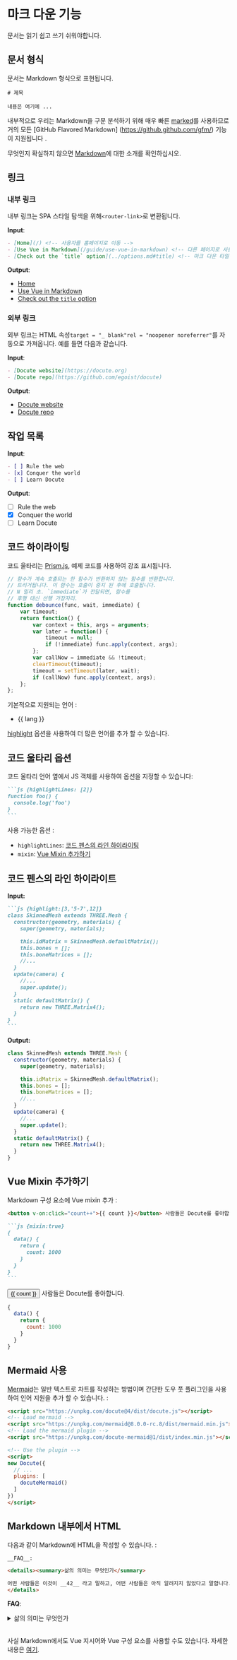 # 마크 다운 기능

문서는 읽기 쉽고 쓰기 쉬워야합니다.

## 문서 형식

문서는 Markdown 형식으로 표현됩니다.

```
# 제목

내용은 여기에 ...
```

내부적으로 우리는 Markdown을 구문 분석하기 위해 매우 빠른 [marked](https://marked.js.org)를 사용하므로 거의 모든 [GitHub Flavored Markdown] (https://github.github.com/gfm/) 기능이 지원됩니다 .

무엇인지 확실하지 않으면 [Markdown](https://daringfireball.net/projects/markdown/)에 대한 소개를 확인하십시오.

## 링크

### 내부 링크

내부 링크는 SPA 스타일 탐색을 위해`<router-link>`로 변환됩니다.

__Input__:

```markdown
- [Home](/) <!-- 사용자를 홈페이지로 이동 -->
- [Use Vue in Markdown](/guide/use-vue-in-markdown) <!-- 다른 페이지로 사용자 보내기 -->
- [Check out the `title` option](../options.md#title) <!-- 마크 다운 타일에 대한 상대적 링크조차도 -->
```

__Output__:

- [Home](/) <!-- 사용자를 홈페이지로 이동 -->
- [Use Vue in Markdown](/guide/use-vue-in-markdown) <!-- 다른 페이지로 사용자 보내기 -->
- [Check out the `title` option](../options.md#title) <!-- 마크 다운 타일에 대한 상대적 링크조차도 -->


### 외부 링크

외부 링크는 HTML 속성`target = "_ blank"rel = "noopener noreferrer"`를 자동으로 가져옵니다. 예를 들면 다음과 같습니다.

__Input__:

```markdown
- [Docute website](https://docute.org)
- [Docute repo](https://github.com/egoist/docute)
```

__Output__:

- [Docute website](https://docute.org)
- [Docute repo](https://github.com/egoist/docute)

## 작업 목록

__Input__:

```markdown
- [ ] Rule the web
- [x] Conquer the world
- [ ] Learn Docute
```

__Output__:

- [ ] Rule the web
- [x] Conquer the world
- [ ] Learn Docute

## 코드 하이라이팅
   
코드 울타리는 [Prism.js](https://prismjs.com/), 예제 코드를 사용하여 강조 표시됩니다.

```js
// 함수가 계속 호출되는 한 함수가 반환하지 않는 함수를 반환합니다.
// 트리거됩니다. 이 함수는 호출이 중지 된 후에 호출됩니다.
// N 밀리 초. `immediate`가 전달되면, 함수를
// 후행 대신 선행 가장자리.
function debounce(func, wait, immediate) {
	var timeout;
	return function() {
		var context = this, args = arguments;
		var later = function() {
			timeout = null;
			if (!immediate) func.apply(context, args);
		};
		var callNow = immediate && !timeout;
		clearTimeout(timeout);
		timeout = setTimeout(later, wait);
		if (callNow) func.apply(context, args);
	};
};
```

기본적으로 지원되는 언어 :

<ul>
  <li v-for="lang in builtinLanguages" :key="lang">
    {{ lang }}
  </li>
</ul>

[highlight](/options#highlight) 옵션을 사용하여 더 많은 언어를 추가 할 수 있습니다.

## 코드 울타리 옵션

코드 울타리 언어 옆에서 JS 객체를 사용하여 옵션을 지정할 수 있습니다:

````markdown
```js {highlightLines: [2]}
function foo() {
  console.log('foo')
}
```
````

사용 가능한 옵션 :

- `highlightLines`: [코드 펜스의 라인 하이라이팅](#line-highlighting-in-code-fences)
- `mixin`: [Vue Mixin 추가하기](#adding-vue-mixin)

## 코드 펜스의 라인 하이라이트

__Input:__

````markdown
```js {highlight:[3,'5-7',12]}
class SkinnedMesh extends THREE.Mesh {
  constructor(geometry, materials) {
    super(geometry, materials);

    this.idMatrix = SkinnedMesh.defaultMatrix();
    this.bones = [];
    this.boneMatrices = [];
    //...
  }
  update(camera) {
    //...
    super.update();
  }
  static defaultMatrix() {
    return new THREE.Matrix4();
  }
}
```
````

__Output:__

```js {highlight:[3,'5-7',12]}
class SkinnedMesh extends THREE.Mesh {
  constructor(geometry, materials) {
    super(geometry, materials);

    this.idMatrix = SkinnedMesh.defaultMatrix();
    this.bones = [];
    this.boneMatrices = [];
    //...
  }
  update(camera) {
    //...
    super.update();
  }
  static defaultMatrix() {
    return new THREE.Matrix4();
  }
}
```

## Vue Mixin 추가하기

Markdown 구성 요소에 Vue mixin 추가 :

````markdown
<button v-on:click="count++">{{ count }}</button> 사람들은 Docute를 좋아합니다.

```js {mixin:true}
{
  data() {
    return {
      count: 1000
    }
  }
}
```
````

<button v-on:click="count++">{{ count }}</button> 사람들은 Docute를 좋아합니다.

```js {mixin:true}
{
  data() {
    return {
      count: 1000
    }
  }
}
```

## Mermaid 사용

[Mermaid](https://mermaidjs.github.io/)는 일반 텍스트로 차트를 작성하는 방법이며 간단한 도우 풋 플러그인을 사용하여 인어 지원을 추가 할 수 있습니다. :

```html
<script src="https://unpkg.com/docute@4/dist/docute.js"></script>
<!-- Load mermaid -->
<script src="https://unpkg.com/mermaid@8.0.0-rc.8/dist/mermaid.min.js"></script>
<!-- Load the mermaid plugin -->
<script src="https://unpkg.com/docute-mermaid@1/dist/index.min.js"></script>

<!-- Use the plugin -->
<script>
new Docute({
  // ...
  plugins: [
    docuteMermaid()
  ]
})
</script>
```

## Markdown 내부에서 HTML

다음과 같이 Markdown에 HTML을 작성할 수 있습니다. :

```markdown
__FAQ__:

<details><summary>삶의 의미는 무엇인가</summary>

어떤 사람들은 이것이 __42__ 라고 말하고, 어떤 사람들은 아직 알려지지 않았다고 말합니다..
</details>
```

__FAQ__:

<details><summary>삶의 의미는 무엇인가</summary>

어떤 사람들은 이것이 __42__ 라고 말하고, 어떤 사람들은 아직 알려지지 않았다고 말합니다.
</details>

<br>

<Note>사실 Markdown에서도 Vue 지시어와 Vue 구성 요소를 사용할 수도 있습니다. 자세한 내용은 [여기](./use-vue-in-markdown.md).</Note>
